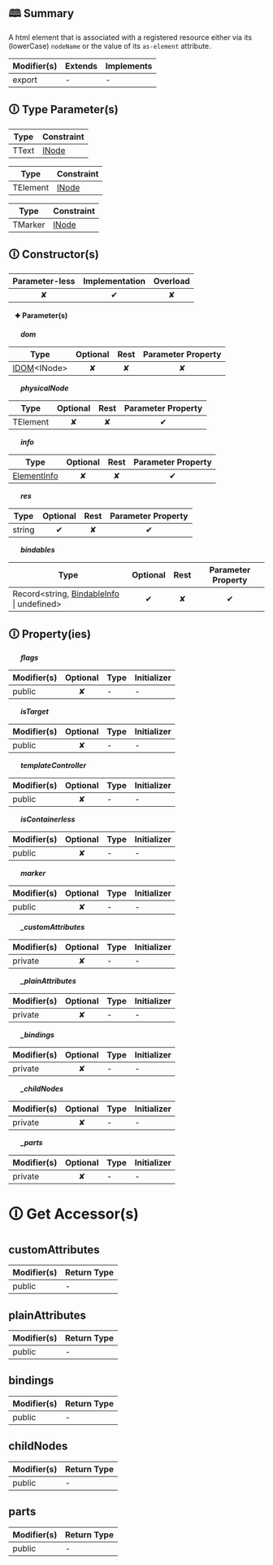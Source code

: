 ## &#128366; Summary

A html element that is associated with a registered resource either via its (lowerCase) `nodeName`
or the value of its `as-element` attribute.

| Modifier(s)                            | Extends                      | Implements                                    |
|----------------------------------------|------------------------------|-----------------------------------------------|
| export | - | - |

## &#128712; Type Parameter(s)

| Type  | Constraint                                                                           |
| ----- | ------------------------------------------------------------------------------------ |
| TText | [INode](https://hamedfathi.gitbook.io/aurelia-2-doc-api/runtime/interface/dom/inode) |

| Type     | Constraint                                                                           |
| -------- | ------------------------------------------------------------------------------------ |
| TElement | [INode](https://hamedfathi.gitbook.io/aurelia-2-doc-api/runtime/interface/dom/inode) |

| Type    | Constraint                                                                           |
| ------- | ------------------------------------------------------------------------------------ |
| TMarker | [INode](https://hamedfathi.gitbook.io/aurelia-2-doc-api/runtime/interface/dom/inode) |

## &#128712; Constructor(s)

| Parameter-less                         | Implementation                          | Overload                          |
|:--------------------------------------:|:---------------------------------------:|:---------------------------------:|
| ✘ | ✔ | ✘ |

&nbsp;&nbsp; **&#128966; Parameter(s)**

&nbsp;&nbsp;&nbsp;&nbsp;&nbsp; _**dom**_

| Type                        | Optional                           | Rest                          | Parameter Property                          |
|-----------------------------|:----------------------------------:|:-----------------------------:|:-------------------------------------------:|
| [IDOM](https://hamedfathi.gitbook.io/aurelia-2-doc-api/runtime/variable/dom/idom)&lt;INode&gt; | ✘  | ✘ | ✘ |

&nbsp;&nbsp;&nbsp;&nbsp;&nbsp; _**physicalNode**_

| Type                        | Optional                           | Rest                          | Parameter Property                          |
|-----------------------------|:----------------------------------:|:-----------------------------:|:-------------------------------------------:|
| TElement | ✘  | ✘ | ✔ |

&nbsp;&nbsp;&nbsp;&nbsp;&nbsp; _**info**_

| Type                        | Optional                           | Rest                          | Parameter Property                          |
|-----------------------------|:----------------------------------:|:-----------------------------:|:-------------------------------------------:|
| [ElementInfo](https://hamedfathi.gitbook.io/aurelia-2-doc-api/jit/class/resource-model/elementinfo) | ✘  | ✘ | ✔ |

&nbsp;&nbsp;&nbsp;&nbsp;&nbsp; _**res**_

| Type                        | Optional                           | Rest                          | Parameter Property                          |
|-----------------------------|:----------------------------------:|:-----------------------------:|:-------------------------------------------:|
| string | ✔  | ✘ | ✔ |

&nbsp;&nbsp;&nbsp;&nbsp;&nbsp; _**bindables**_

| Type                        | Optional                           | Rest                          | Parameter Property                          |
|-----------------------------|:----------------------------------:|:-----------------------------:|:-------------------------------------------:|
| Record&lt;string, [BindableInfo](https://hamedfathi.gitbook.io/aurelia-2-doc-api/jit/class/resource-model/bindableinfo) &#124; undefined&gt; | ✔  | ✘ | ✔ |

## &#128712; Property(ies)

&nbsp;&nbsp;&nbsp;&nbsp;&nbsp; _**flags**_

| Modifier(s)                               | Optional                           | Type                        | Initializer                       |
|-------------------------------------------|:----------------------------------:|-----------------------------|-----------------------------------|
| public | ✘ | - | - |

&nbsp;&nbsp;&nbsp;&nbsp;&nbsp; _**isTarget**_

| Modifier(s)                               | Optional                           | Type                        | Initializer                       |
|-------------------------------------------|:----------------------------------:|-----------------------------|-----------------------------------|
| public | ✘ | - | - |

&nbsp;&nbsp;&nbsp;&nbsp;&nbsp; _**templateController**_

| Modifier(s)                               | Optional                           | Type                        | Initializer                       |
|-------------------------------------------|:----------------------------------:|-----------------------------|-----------------------------------|
| public | ✘ | - | - |

&nbsp;&nbsp;&nbsp;&nbsp;&nbsp; _**isContainerless**_

| Modifier(s)                               | Optional                           | Type                        | Initializer                       |
|-------------------------------------------|:----------------------------------:|-----------------------------|-----------------------------------|
| public | ✘ | - | - |

&nbsp;&nbsp;&nbsp;&nbsp;&nbsp; _**marker**_

| Modifier(s)                               | Optional                           | Type                        | Initializer                       |
|-------------------------------------------|:----------------------------------:|-----------------------------|-----------------------------------|
| public | ✘ | - | - |

&nbsp;&nbsp;&nbsp;&nbsp;&nbsp; _**_customAttributes**_

| Modifier(s)                               | Optional                           | Type                        | Initializer                       |
|-------------------------------------------|:----------------------------------:|-----------------------------|-----------------------------------|
| private | ✘ | - | - |

&nbsp;&nbsp;&nbsp;&nbsp;&nbsp; _**_plainAttributes**_

| Modifier(s)                               | Optional                           | Type                        | Initializer                       |
|-------------------------------------------|:----------------------------------:|-----------------------------|-----------------------------------|
| private | ✘ | - | - |

&nbsp;&nbsp;&nbsp;&nbsp;&nbsp; _**_bindings**_

| Modifier(s)                               | Optional                           | Type                        | Initializer                       |
|-------------------------------------------|:----------------------------------:|-----------------------------|-----------------------------------|
| private | ✘ | - | - |

&nbsp;&nbsp;&nbsp;&nbsp;&nbsp; _**_childNodes**_

| Modifier(s)                               | Optional                           | Type                        | Initializer                       |
|-------------------------------------------|:----------------------------------:|-----------------------------|-----------------------------------|
| private | ✘ | - | - |

&nbsp;&nbsp;&nbsp;&nbsp;&nbsp; _**_parts**_

| Modifier(s)                               | Optional                           | Type                        | Initializer                       |
|-------------------------------------------|:----------------------------------:|-----------------------------|-----------------------------------|
| private | ✘ | - | - |

# &#128712; Get Accessor(s)

## customAttributes

| Modifier(s)                              | Return Type                       |
|------------------------------------------|-----------------------------------|
| public | - |

## plainAttributes

| Modifier(s)                              | Return Type                       |
|------------------------------------------|-----------------------------------|
| public | - |

## bindings

| Modifier(s)                              | Return Type                       |
|------------------------------------------|-----------------------------------|
| public | - |

## childNodes

| Modifier(s)                              | Return Type                       |
|------------------------------------------|-----------------------------------|
| public | - |

## parts

| Modifier(s)                              | Return Type                       |
|------------------------------------------|-----------------------------------|
| public | - |